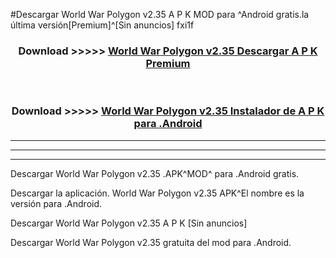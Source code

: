#Descargar World War Polygon v2.35 A P K MOD para ^Android gratis.la última versión[Premium]^[Sin anuncios] fxi1f



<div align="center">
<h3>Download >>>>> <a href="https://es-web.web.app/?es= ${title}">World War Polygon v2.35 Descargar A P K Premium</a></h3><br>

<h3>Download >>>>> <a href="https://es-web.web.app/?es= ${title}">World War Polygon v2.35 Instalador de A P K para .Android</a></h3>
</div>


----------------------------------------------------------

----------------------------------------------------------

----------------------------------------------------------

Descargar World War Polygon v2.35 .APK^MOD^ para .Android gratis.

Descargar la aplicación. World War Polygon v2.35 APK^El nombre es la versión para .Android.

Descargar World War Polygon v2.35 A P K [Sin anuncios]

Descargar World War Polygon v2.35 gratuita del mod para .Android.